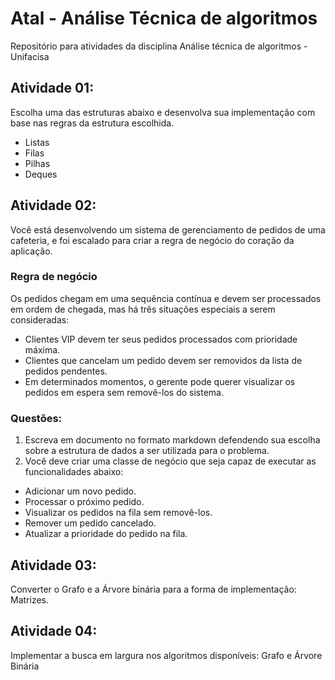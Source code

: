 # Atal - Análise Técnica de algoritmos

Repositório para atividades da disciplina Análise técnica de algoritmos - Unifacisa

## Atividade 01:

Escolha uma das estruturas abaixo e desenvolva sua implementação com base nas regras da estrutura escolhida.
- Listas
- Filas
- Pilhas
- Deques

## Atividade 02:

Você está desenvolvendo um sistema de gerenciamento de pedidos de uma cafeteria, e foi escalado para criar a regra de negócio do coração da aplicação.

### Regra de negócio
Os pedidos chegam em uma sequência contínua e devem ser processados em ordem de chegada, mas há três situações especiais a serem consideradas:
- Clientes VIP devem ter seus pedidos processados com prioridade máxima.
- Clientes que cancelam um pedido devem ser removidos da lista de pedidos pendentes.
- Em determinados momentos, o gerente pode querer visualizar os pedidos em espera sem removê-los do sistema.

### Questões:

1. Escreva em documento no formato markdown defendendo sua escolha sobre a estrutura de dados a ser utilizada para o problema.
2. Você deve criar uma classe de negócio que seja capaz de executar as funcionalidades abaixo:
- Adicionar um novo pedido.
- Processar o próximo pedido.
- Visualizar os pedidos na fila sem removê-los.
- Remover um pedido cancelado.
- Atualizar a prioridade do pedido na fila.

## Atividade 03:

Converter o Grafo e a Árvore binária para a forma de implementação: Matrizes.

## Atividade 04:

Implementar a busca em largura nos algoritmos disponíveis: Grafo e Árvore Binária




